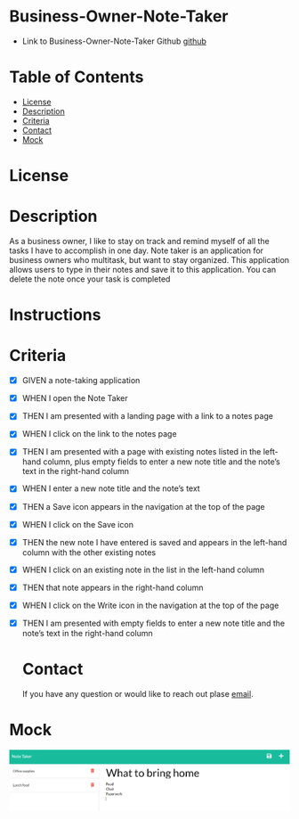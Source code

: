 # Business-Owner-Note-Taker
- Link to Business-Owner-Note-Taker Github [github](https://github.com/anhcu/Business-Owner-Note-Taker)


# Table of Contents
* [License](License)
* [Description](#Description)
* [Criteria](#Criteria)
* [Contact](Contact)
* [Mock](Mock)

# License
# Description

As a business owner, I like to stay on track and remind myself of all the tasks I have to accomplish in one day. Note taker is an application for business owners who multitask, but want to stay organized.  This application allows users to type in their notes and save it to this application.  You can delete the note once your task is completed 

  
# Instructions

# Criteria

- [x] GIVEN a note-taking application
- [x] WHEN I open the Note Taker
- [x] THEN I am presented with a landing page with a link to a notes page
- [x] WHEN I click on the link to the notes page
- [x] THEN I am presented with a page with existing notes listed in the left-hand column, plus empty fields to enter a new note title and the note’s text in the right-hand column
- [x] WHEN I enter a new note title and the note’s text
- [x] THEN a Save icon appears in the navigation at the top of the page
- [x] WHEN I click on the Save icon
- [x] THEN the new note I have entered is saved and appears in the left-hand column with the other existing notes
- [x] WHEN I click on an existing note in the list in the left-hand column
- [x] THEN that note appears in the right-hand column
- [x] WHEN I click on the Write icon in the navigation at the top of the page
- [x] THEN I am presented with empty fields to enter a new note title and the note’s text in the right-hand column

  # Contact
  If you have any question or would like to reach out plase [email](mailto:anhcu714@gmail.com).

# Mock
![mock](public/assets/images/mock.png)